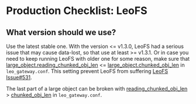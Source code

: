 # Production Checklist: LeoFS

<!-- toc -->

## What version should we use?
Use the latest stable one. With the version <= v1.3.0, LeoFS had a serious issue that may cause data-lost, so that use at least >= v1.3.1. Or in case you need to keep running LeoFS with older one for some reason, make sure that [large_object.reading_chunked_obj_len](https://github.com/leo-project/leofs/blob/1.3.2.1/apps/leo_gateway/priv/leo_gateway.conf#L126) <= [large_object.chunked_obj_len](https://github.com/leo-project/leofs/blob/1.3.2.1/apps/leo_gateway/priv/leo_gateway.conf#L117) in `leo_gateway.conf`. This setting prevent LeoFS from suffering [LeoFS Issue#531](https://github.com/leo-project/leofs/issues/531).

The last part of a large object can be broken with [reading_chunked_obj_len](https://github.com/leo-project/leofs/blob/1.3.2.1/apps/leo_gateway/priv/leo_gateway.conf#L126) > [chunked_obj_len](https://github.com/leo-project/leofs/blob/1.3.2.1/apps/leo_gateway/priv/leo_gateway.conf#L117) in `leo_gateway.conf`.